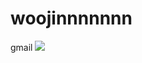 # woojinnnnnnn
gmail
<img src="https://img.shields.io/badge/Android-3DDC84?style=flat-square&logo=Android&logoColor=white"/>
